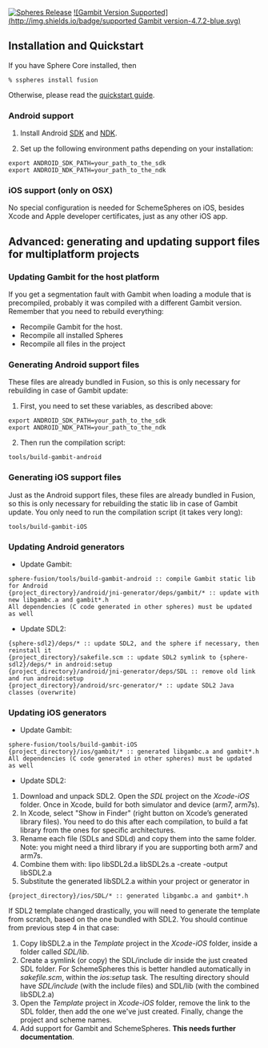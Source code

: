 [![Spheres Release](http://img.shields.io/github/release/alvatar/sphere-core.svg)](http://schemespheres.org)
[![Gambit Version Supported](http://img.shields.io/badge/supported Gambit version-4.7.2-blue.svg)](http://schemespheres.org)


## Installation and Quickstart
If you have Sphere Core installed, then

    % sspheres install fusion

Otherwise, please read the [quickstart guide](http://www.schemespheres.org/guides/en/quickstart).

### Android support

1. Install Android [SDK](https://developer.android.com/sdk/index.html) and [NDK](https://developer.android.com/tools/sdk/ndk/index.html).

2. Set up the following environment paths depending on your installation:

```
export ANDROID_SDK_PATH=your_path_to_the_sdk
export ANDROID_NDK_PATH=your_path_to_the_ndk
```

### iOS support (only on OSX)

No special configuration is needed for SchemeSpheres on iOS, besides Xcode and Apple developer certificates, just as any other iOS app.



## Advanced: generating and updating support files for multiplatform projects

### Updating Gambit for the host platform

If you get a segmentation fault with Gambit when loading a module that is precompiled, probably it was compiled with a different Gambit version. Remember that you need to rebuild everything:

* Recompile Gambit for the host.
* Recompile all installed Spheres
* Recompile all files in the project

### Generating Android support files

These files are already bundled in Fusion, so this is only necessary for rebuilding in case of Gambit update:

1. First, you need to set these variables, as described above:

```
export ANDROID_SDK_PATH=your_path_to_the_sdk
export ANDROID_NDK_PATH=your_path_to_the_ndk
```

2. Then run the compilation script:

```
tools/build-gambit-android
```

### Generating iOS support files

Just as the Android support files, these files are already bundled in Fusion, so this is only necessary for rebuilding the static lib in case of Gambit update. You only need to run the compilation script (it takes very long):

```
tools/build-gambit-iOS
```

### Updating Android generators

* Update Gambit:

```
sphere-fusion/tools/build-gambit-android :: compile Gambit static lib for Android
{project_directory}/android/jni-generator/deps/gambit/* :: update with new libgambc.a and gambit*.h
All dependencies (C code generated in other spheres) must be updated as well
```

* Update SDL2:

```
{sphere-sdl2}/deps/* :: update SDL2, and the sphere if necessary, then reinstall it
{project_directory}/sakefile.scm :: update SDL2 symlink to {sphere-sdl2}/deps/* in android:setup
{project_directory}/android/jni-generator/deps/SDL :: remove old link and run android:setup
{project_directory}/android/src-generator/* :: update SDL2 Java classes (overwrite)

```

### Updating iOS generators

* Update Gambit:

```
sphere-fusion/tools/build-gambit-iOS
{project_directory}/ios/gambit/* :: generated libgambc.a and gambit*.h
All dependencies (C code generated in other spheres) must be updated as well
```

* Update SDL2:

1. Download and unpack SDL2. Open the _SDL_ project on the _Xcode-iOS_ folder. Once in Xcode, build for both simulator and device (arm7, arm7s).
2. In Xcode, select "Show in Finder" (right button on Xcode’s generated library files). You need to do this after each compilation, to build a fat library from the ones for specific architectures.
3. Rename each file (SDLs and SDLd) and copy them into the same folder. Note: you might need a third library if you are supporting both arm7 and arm7s.
4. Combine them with: lipo libSDL2d.a libSDL2s.a -create -output libSDL2.a
5. Substitute the generated libSDL2.a within your project or generator in
```
{project_directory}/ios/SDL/* :: generated libgambc.a and gambit*.h
```

If SDL2 template changed drastically, you will need to generate the template from scratch, based on the one bundled with SDL2. You should continue from previous step 4 in that case:

1. Copy libSDL2.a in the _Template_ project in the _Xcode-iOS_ folder, inside a folder called _SDL/lib_.
2. Create a symlink (or copy) the SDL/include dir inside the just created SDL folder. For SchemeSpheres this is better handled automatically in _sakefile.scm_, within the _ios:setup_ task. The resulting directory should have _SDL/include_ (with the include files) and SDL/lib (with the combined libSDL2.a)
3. Open the _Template_ project in _Xcode-iOS_ folder, remove the link to the SDL folder, then add the one we've just created. Finally, change the project and scheme names.
4. Add support for Gambit and SchemeSpheres. __This needs further documentation__.

